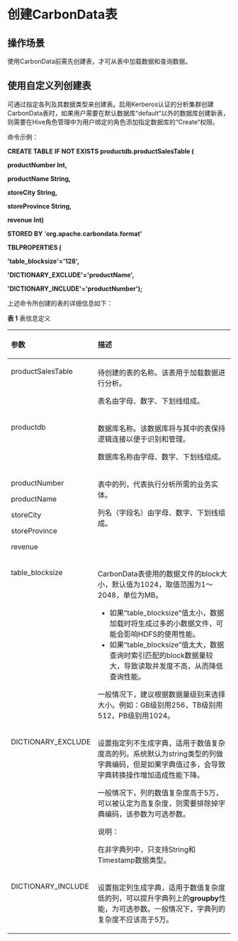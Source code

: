 # 创建CarbonData表<a name="ZH-CN_TOPIC_0173178043"></a>

## 操作场景<a name="s04fe989cc3e44e14b13bc7fa1584c13b"></a>

使用CarbonData前需先创建表，才可从表中加载数据和查询数据。

## 使用自定义列创建表<a name="s94d4db704b464d6dba4dfc22ebbb6600"></a>

可通过指定各列及其数据类型来创建表。启用Kerberos认证的分析集群创建CarbonData表时，如果用户需要在默认数据库“default“以外的数据库创建新表，则需要在Hive角色管理中为用户绑定的角色添加指定数据库的“Create“权限。

命令示例：

**CREATE TABLE** **IF NOT EXISTS productdb.productSalesTable \(**

**productNumber Int,**

**productName String,**

**storeCity String,**

**storeProvince String,**

**revenue Int\)**

**STORED BY** _'_**org.apache.carbondata.format'**

**TBLPROPERTIES \(**

**'table\_blocksize'='128',**

**'DICTIONARY\_EXCLUDE'='productName',**

**'DICTIONARY\_INCLUDE'='productNumber'\);**

上述命令所创建的表的详细信息如下：

**表 1**  表信息定义

<a name="tdb3ba8cd1bab4fdcb0a0da845c4f5f51"></a>
<table><thead align="left"><tr id="r59952bcf5d084fadb741934035455513"><th class="cellrowborder" valign="top" width="29.32%" id="mcps1.2.3.1.1"><p id="add7e7f04c2e64ee095458338f1de915c"><a name="add7e7f04c2e64ee095458338f1de915c"></a><a name="add7e7f04c2e64ee095458338f1de915c"></a><strong id="a526046f5206e4fdf857da365da958842"><a name="a526046f5206e4fdf857da365da958842"></a><a name="a526046f5206e4fdf857da365da958842"></a>参数</strong></p>
</th>
<th class="cellrowborder" valign="top" width="70.67999999999999%" id="mcps1.2.3.1.2"><p id="a8c45041613794ccc8f5df3510b7a651f"><a name="a8c45041613794ccc8f5df3510b7a651f"></a><a name="a8c45041613794ccc8f5df3510b7a651f"></a><strong id="ab5884260115a4fc3be7e6de8fcc2d8fa"><a name="ab5884260115a4fc3be7e6de8fcc2d8fa"></a><a name="ab5884260115a4fc3be7e6de8fcc2d8fa"></a>描述</strong></p>
</th>
</tr>
</thead>
<tbody><tr id="r55a8ee59077444a98114003627556cec"><td class="cellrowborder" valign="top" width="29.32%" headers="mcps1.2.3.1.1 "><p id="ad66c651acc6d442597cf1604f54183f8"><a name="ad66c651acc6d442597cf1604f54183f8"></a><a name="ad66c651acc6d442597cf1604f54183f8"></a>productSalesTable</p>
</td>
<td class="cellrowborder" valign="top" width="70.67999999999999%" headers="mcps1.2.3.1.2 "><p id="a5f0b744c1b214e069b3229cc592eeee8"><a name="a5f0b744c1b214e069b3229cc592eeee8"></a><a name="a5f0b744c1b214e069b3229cc592eeee8"></a>待创建的表的名称。该表用于加载数据进行分析。</p>
<p id="a67b8521959c545cc9dc890e876a4970c"><a name="a67b8521959c545cc9dc890e876a4970c"></a><a name="a67b8521959c545cc9dc890e876a4970c"></a>表名由字母、数字、下划线组成。</p>
</td>
</tr>
<tr id="r7dd40895e5de451fa625520247f510e9"><td class="cellrowborder" valign="top" width="29.32%" headers="mcps1.2.3.1.1 "><p id="ac5fdbe998dc44807b99b66e75a5164c3"><a name="ac5fdbe998dc44807b99b66e75a5164c3"></a><a name="ac5fdbe998dc44807b99b66e75a5164c3"></a>productdb</p>
</td>
<td class="cellrowborder" valign="top" width="70.67999999999999%" headers="mcps1.2.3.1.2 "><p id="ae651ec505a8c41fb9d634294fd7afd13"><a name="ae651ec505a8c41fb9d634294fd7afd13"></a><a name="ae651ec505a8c41fb9d634294fd7afd13"></a>数据库名称。该数据库将与其中的表保持逻辑连接以便于识别和管理。</p>
<p id="af51a69c7c7e242c2b984062949a2bbff"><a name="af51a69c7c7e242c2b984062949a2bbff"></a><a name="af51a69c7c7e242c2b984062949a2bbff"></a>数据库名称由字母、数字、下划线组成。</p>
</td>
</tr>
<tr id="r206baa4d82ae4b108f3f2e12de72a8cf"><td class="cellrowborder" valign="top" width="29.32%" headers="mcps1.2.3.1.1 "><p id="zh-cn_topic_0056202763_p612995833313"><a name="zh-cn_topic_0056202763_p612995833313"></a><a name="zh-cn_topic_0056202763_p612995833313"></a>productNumber</p>
<p id="a823644c53de64c739f9dbff45238aa71"><a name="a823644c53de64c739f9dbff45238aa71"></a><a name="a823644c53de64c739f9dbff45238aa71"></a>productName</p>
<p id="a9483e634d8f54ed9a41d4cf044107de5"><a name="a9483e634d8f54ed9a41d4cf044107de5"></a><a name="a9483e634d8f54ed9a41d4cf044107de5"></a>storeCity</p>
<p id="af317714a9b9847e8b9dd0fa057343ae2"><a name="af317714a9b9847e8b9dd0fa057343ae2"></a><a name="af317714a9b9847e8b9dd0fa057343ae2"></a>storeProvince</p>
<p id="a805ac63767704dd5ad31d945e5742c83"><a name="a805ac63767704dd5ad31d945e5742c83"></a><a name="a805ac63767704dd5ad31d945e5742c83"></a>revenue</p>
</td>
<td class="cellrowborder" valign="top" width="70.67999999999999%" headers="mcps1.2.3.1.2 "><p id="aa9525d1ef0334c7bb5eaee1a21a66f8c"><a name="aa9525d1ef0334c7bb5eaee1a21a66f8c"></a><a name="aa9525d1ef0334c7bb5eaee1a21a66f8c"></a>表中的列，代表执行分析所需的业务实体。</p>
<p id="ad05b218e43fd4776a001a63d6f1ffd5c"><a name="ad05b218e43fd4776a001a63d6f1ffd5c"></a><a name="ad05b218e43fd4776a001a63d6f1ffd5c"></a>列名（字段名）由字母、数字、下划线组成。</p>
</td>
</tr>
<tr id="r2ae65d69ffd547ce99cf800438a5d65b"><td class="cellrowborder" valign="top" width="29.32%" headers="mcps1.2.3.1.1 "><p id="zh-cn_topic_0056202763_p602436163756"><a name="zh-cn_topic_0056202763_p602436163756"></a><a name="zh-cn_topic_0056202763_p602436163756"></a>table_blocksize</p>
</td>
<td class="cellrowborder" valign="top" width="70.67999999999999%" headers="mcps1.2.3.1.2 "><p id="ae8a81772a89e44f09cf1bd2206179f9f"><a name="ae8a81772a89e44f09cf1bd2206179f9f"></a><a name="ae8a81772a89e44f09cf1bd2206179f9f"></a>CarbonData表使用的数据文件的block大小，默认值为1024，取值范围为1～2048，单位为MB。</p>
<a name="u109abaceaf8c4fbaa9ffc1b98510aef2"></a><a name="u109abaceaf8c4fbaa9ffc1b98510aef2"></a><ul id="u109abaceaf8c4fbaa9ffc1b98510aef2"><li>如果“table_blocksize”值太小，数据加载时将生成过多的小数据文件，可能会影响HDFS的使用性能。</li><li>如果“table_blocksize”值太大，数据查询时索引匹配的block数据量较大，导致读取并发度不高，从而降低查询性能。</li></ul>
<p id="adc72ed51abe64a059e4e87a66c353b31"><a name="adc72ed51abe64a059e4e87a66c353b31"></a><a name="adc72ed51abe64a059e4e87a66c353b31"></a>一般情况下，建议根据数据量级别来选择大小。例如：GB级别用256，TB级别用512，PB级别用1024。</p>
</td>
</tr>
<tr id="r4b77ff362bed41d3a0967e7e3dc05a52"><td class="cellrowborder" valign="top" width="29.32%" headers="mcps1.2.3.1.1 "><p id="a2134a14aaab24cfe8440d5f758cf2f4c"><a name="a2134a14aaab24cfe8440d5f758cf2f4c"></a><a name="a2134a14aaab24cfe8440d5f758cf2f4c"></a>DICTIONARY_EXCLUDE</p>
</td>
<td class="cellrowborder" valign="top" width="70.67999999999999%" headers="mcps1.2.3.1.2 "><p id="a5e449955b1fe48b0ae209a88dd5be1ae"><a name="a5e449955b1fe48b0ae209a88dd5be1ae"></a><a name="a5e449955b1fe48b0ae209a88dd5be1ae"></a>设置指定列不生成字典，适用于数值复杂度高的列。系统默认为string类型的列做字典编码，但是如果字典值过多，会导致字典转换操作增加造成性能下降。</p>
<p id="a888378f915f54cb2af4b201482ff6daf"><a name="a888378f915f54cb2af4b201482ff6daf"></a><a name="a888378f915f54cb2af4b201482ff6daf"></a>一般情况下，列的数值复杂度高于5万，可以被认定为高复杂度，则需要排除掉字典编码，该参数为可选参数。</p>
<div class="note" id="nc292433cf7994dcbbe4c010fa31c2bc2"><a name="nc292433cf7994dcbbe4c010fa31c2bc2"></a><a name="nc292433cf7994dcbbe4c010fa31c2bc2"></a><span class="notetitle"> 说明： </span><div class="notebody"><p id="a75f7557253fd44cabdb3ae917734c5a9"><a name="a75f7557253fd44cabdb3ae917734c5a9"></a><a name="a75f7557253fd44cabdb3ae917734c5a9"></a>在非字典列中，只支持String和Timestamp数据类型。</p>
</div></div>
</td>
</tr>
<tr id="r63bef83b23d94048b9c8d11ca8f14929"><td class="cellrowborder" valign="top" width="29.32%" headers="mcps1.2.3.1.1 "><p id="a299200c13660457ea4ed18fcfb6ca7a1"><a name="a299200c13660457ea4ed18fcfb6ca7a1"></a><a name="a299200c13660457ea4ed18fcfb6ca7a1"></a>DICTIONARY_INCLUDE</p>
</td>
<td class="cellrowborder" valign="top" width="70.67999999999999%" headers="mcps1.2.3.1.2 "><p id="a0d526d7d713a44da91a9127b169fd53e"><a name="a0d526d7d713a44da91a9127b169fd53e"></a><a name="a0d526d7d713a44da91a9127b169fd53e"></a>设置指定列生成字典，适用于数值复杂度低的列，可以提升字典列上的<strong id="a882237625b93435daa8b89f8e6726fb5"><a name="a882237625b93435daa8b89f8e6726fb5"></a><a name="a882237625b93435daa8b89f8e6726fb5"></a>groupby</strong>性能，为可选参数。一般情况下，字典列的复杂度不应该高于5万。</p>
</td>
</tr>
</tbody>
</table>

